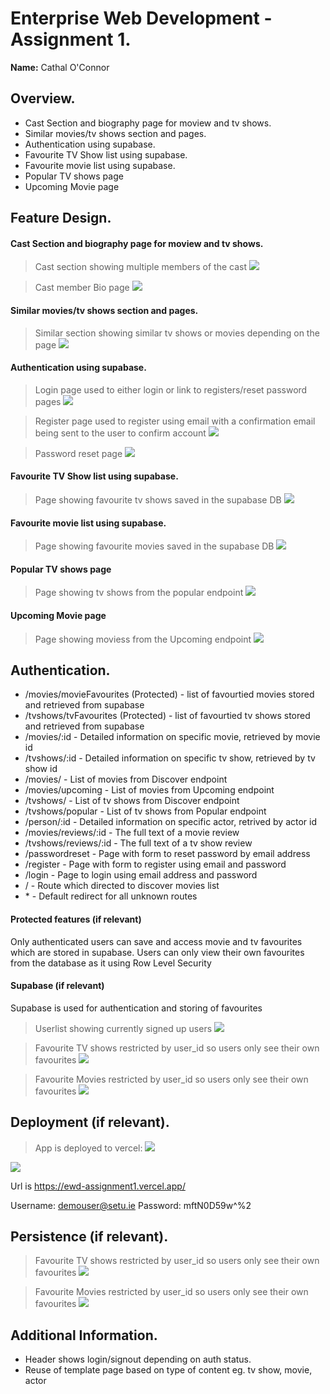 # Enterprise Web Development - Assignment 1.

**Name:** Cathal O'Connor

## Overview.

- Cast Section and biography page for moview and tv shows.
- Similar movies/tv shows section and pages.
- Authentication using supabase.
- Favourite TV Show list using supabase.
- Favourite movie list using supabase.
- Popular TV shows page
- Upcoming Movie page

## Feature Design.

#### Cast Section and biography page for moview and tv shows.

> Cast section showing multiple members of the cast
> ![](src/images/CastSection.png)

> Cast member Bio page
> ![](src/images/CastPage.png)

#### Similar movies/tv shows section and pages.

> Similar section showing similar tv shows or movies depending on the page
> ![](src/images/SimilarSection.png)

#### Authentication using supabase.

> Login page used to either login or link to registers/reset password pages
> ![](src/images/Login.png)

> Register page used to register using email with a confirmation email being sent to the user to confirm account
> ![](src/images/Register.png)

> Password reset page
> ![](src/images/ResetPassword.png)

#### Favourite TV Show list using supabase.

> Page showing favourite tv shows saved in the supabase DB
> ![](src/images/FavTV.png)

#### Favourite movie list using supabase.

> Page showing favourite movies saved in the supabase DB
> ![](src/images/FavMovies.png)

#### Popular TV shows page

> Page showing tv shows from the popular endpoint
> ![](src/images/Popular.png)

#### Upcoming Movie page

> Page showing moviess from the Upcoming endpoint
> ![](src/images/Upcoming.png)

## Authentication.

- /movies/movieFavourites (Protected) - list of favourtied movies stored and retrieved from supabase
- /tvshows/tvFavourites (Protected) - list of favourtied tv shows stored and retrieved from supabase
- /movies/:id - Detailed information on specific movie, retrieved by movie id
- /tvshows/:id - Detailed information on specific tv show, retrieved by tv show id
- /movies/ - List of movies from Discover endpoint
- /movies/upcoming - List of movies from Upcoming endpoint
- /tvshows/ - List of tv shows from Discover endpoint
- /tvshows/popular - List of tv shows from Popular endpoint
- /person/:id - Detailed information on specific actor, retrived by actor id
- /movies/reviews/:id - The full text of a movie review
- /tvshows/reviews/:id - The full text of a tv show review
- /passwordreset - Page with form to reset password by email address
- /register - Page with form to register using email and password
- /login - Page to login using email address and password
- / - Route which directed to discover movies list
- \* - Default redirect for all unknown routes

#### Protected features (if relevant)

Only authenticated users can save and access movie and tv favourites which are stored in supabase. Users can only view their own favourites from the database as it using Row Level Security

#### Supabase (if relevant)

Supabase is used for authentication and storing of favourites

> Userlist showing currently signed up users
> ![](src/images/UserAuth.png)

> Favourite TV shows restricted by user_id so users only see their own favourites
> ![](src/images/tvShowDB.png)

> Favourite Movies restricted by user_id so users only see their own favourites
> ![](src/images/movieDB.png)

## Deployment (if relevant).

> App is deployed to vercel:
> ![](src/images/deployment.png)

![](src/images/deployment1.png)

Url is https://ewd-assignment1.vercel.app/

Username: demouser@setu.ie
Password: mftN0D59w^%2

## Persistence (if relevant).

> Favourite TV shows restricted by user_id so users only see their own favourites
> ![](src/images/tvShowDB.png)

> Favourite Movies restricted by user_id so users only see their own favourites
> ![](src/images/movieDB.png)

## Additional Information.

- Header shows login/signout depending on auth status.
- Reuse of template page based on type of content eg. tv show, movie, actor

